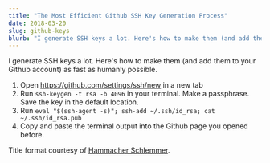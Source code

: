 ```yaml
---
title: "The Most Efficient Github SSH Key Generation Process"
date: 2018-03-20
slug: github-keys
blurb: "I generate SSH keys a lot. Here's how to make them (and add them to your Github account) as fast as humanly possible."
---
```


I generate SSH keys a lot. Here's how to make them (and add them to your Github account) as fast as humanly possible.

1. Open <https://github.com/settings/ssh/new> in a new tab
2. Run `ssh-keygen -t rsa -b 4096` in your terminal. Make a passphrase. Save the key in the default location.
3. Run `eval "$(ssh-agent -s)"; ssh-add ~/.ssh/id_rsa; cat ~/.ssh/id_rsa.pub`
4. Copy and paste the terminal output into the Github page you opened before.

Title format courtesy of [Hammacher Schlemmer](https://www.hammacher.com/product/most-efficient-fireplace-grate).
